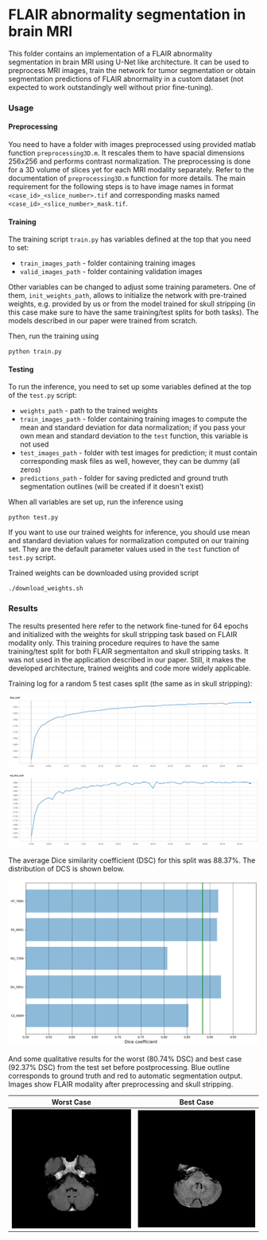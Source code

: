 # FLAIR abnormality segmentation in brain MRI

This folder contains an implementation of a FLAIR abnormality segmentation in brain MRI using U-Net like architecture.
It can be used to preprocess MRI images, train the network for tumor segmentation or obtain segmentation predictions of  FLAIR abnormality in a custom dataset (not expected to work outstandingly well without prior fine-tuning).

### Usage

#### Preprocessing
You need to have a folder with images preprocessed using provided matlab function `preprocessing3D.m`.
It rescales them to have spacial dimensions 256x256 and performs contrast normalization.
The preprocessing is done for a 3D volume of slices yet for each MRI modality separately.
Refer to the documentation of `preprocessing3D.m` function for more details.
The main requirement for the following steps is to have image names in format `<case_id>_<slice_number>.tif` and corresponding masks named `<case_id>_<slice_number>_mask.tif`.

#### Training
The training script `train.py` has variables defined at the top that you need to set:

- `train_images_path` - folder containing training images
- `valid_images_path` - folder containing validation images
    
Other variables can be changed to adjust some training parameters.
One of them, `init_weights_path`, allows to initialize the network with pre-trained weights, e.g. provided by us or from the model trained for skull stripping (in this case make sure to have the same training/test splits for both tasks).
The models described in our paper were trained from scratch.

Then, run the training using
```
python train.py
```

#### Testing
To run the inference, you need to set up some variables defined at the top of the `test.py` script:

- `weights_path` - path to the trained weights
- `train_images_path` - folder containing training images to compute the mean and standard deviation for data normalization; if you pass your own mean and standard deviation to the `test` function, this variable is not used
- `test_images_path` - folder with test images for prediction; it must contain corresponding mask files as well, however, they can be dummy (all zeros)
- `predictions_path` - folder for saving predicted and ground truth segmentation outlines (will be created if it doesn't exist)

When all variables are set up, run the inference using
```
python test.py
```

If you want to use our trained weights for inference, you should use mean and standard deviation values for normalization computed on our training set.
They are the default parameter values used in the `test` function of `test.py` script.

Trained weights can be downloaded using provided script
```
./download_weights.sh 
```

### Results
The results presented here refer to the network fine-tuned for 64 epochs and initialized with the weights for skull stripping task based on FLAIR modality only.
This training procedure requires to have the same training/test split for both FLAIR segmentaiton and skull stripping tasks.
It was not used in the application described in our paper.
Still, it makes the developed architecture, trained weights and code more widely applicable.

Training log for a random 5 test cases split (the same as in skull stripping):

![training](training.png)

The average Dice similarity coefficient (DSC) for this split was 88.37%.
The distribution of DCS is shown below.

![DCS](DSC.png)

And some qualitative results for the worst (80.74% DSC) and best case (92.37% DSC) from the test set before postprocessing.
Blue outline corresponds to ground truth and red to automatic segmentation output.
Images show FLAIR modality after preprocessing and skull stripping.

| Worst Case | Best Case |
|:----------:|:---------:|
|![Worst case](DU_7306.gif)|![Best case](DU_5851.gif)|
